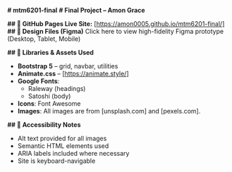 **# mtm6201-final**
**# Final Project – Amon Grace**

**## 🔗 GitHub Pages Live Site:**
[https://amon0005.github.io/mtm6201-final/]
**## 📐 Design Files (Figma)**
Click here to view high-fidelity Figma prototype (Desktop, Tablet, Mobile)

**## 🧩 Libraries & Assets Used**

- ****Bootstrap 5**** – grid, navbar, utilities
- ****Animate.css**** – [https://animate.style/]
- ****Google Fonts****:
  - Raleway (headings)
  - Satoshi (body)
- ****Icons****: Font Awesome
- ****Images****: All images are from [unsplash.com] and [pexels.com].

**## 🧪 Accessibility Notes**

- Alt text provided for all images
- Semantic HTML elements used
- ARIA labels included where necessary
- Site is keyboard-navigable

